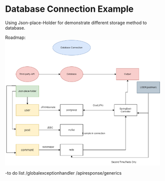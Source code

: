 # Database Connection Example

Using Json-place-Holder for demonstrate different storage method to database.

Roadmap:
![alt text](src/main/resources/ConnectToDb.drawio.png)

-to do list
/globalexceptionhandler
/apiresponse/generics